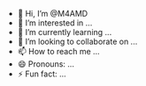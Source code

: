 - 👋 Hi, I’m @M4AMD
- 👀 I’m interested in ...
- 🌱 I’m currently learning ...
- 💞️ I’m looking to collaborate on ...
- 📫 How to reach me ...
- 😄 Pronouns: ...
- ⚡ Fun fact: ...

<!---
M4AMD/M4AMD is a ✨ special ✨ repository because its `README.md` (this file) appears on your GitHub profile.
You can click the Preview link to take a look at your changes.
--->

